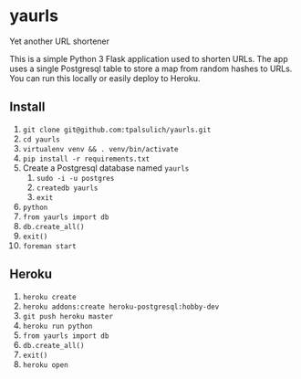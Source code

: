 # yaurls
Yet another URL shortener

This is a simple Python 3 Flask application used to shorten URLs. The app uses a single Postgresql table to store a map from random hashes to URLs. You can run this locally or easily deploy to Heroku.

## Install
1. `git clone git@github.com:tpalsulich/yaurls.git`
2. `cd yaurls`
3. `virtualenv venv && . venv/bin/activate`
4. `pip install -r requirements.txt`
5. Create a Postgresql database named `yaurls`
   1. `sudo -i -u postgres`
   2. `createdb yaurls`
   3. `exit`
6. `python`
7. `from yaurls import db`
8. `db.create_all()`
9. `exit()`
10. `foreman start`

## Heroku
1. `heroku create`
2. `heroku addons:create heroku-postgresql:hobby-dev`
3. `git push heroku master`
4. `heroku run python`
5. `from yaurls import db`
6. `db.create_all()`
7. `exit()`
8. `heroku open`
